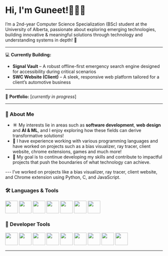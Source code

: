 # Hi, I'm Guneet!👩🏻‍💻

I’m a 2nd-year Computer Science Specialization (BSc) student at the University of Alberta, passionate about exploring emerging technologies, building innovative & meaningful solutions through technology and understanding systems in depth! 🍃 

---

💻 **Currently Building:**

- **Signal Vault** – A robust offline-first emergency search engine designed for accessibility during critical scenarios  
- **SWC Website (Client)** – A sleek, responsive web platform tailored for a client’s automotive business

---

📂 **Portfolio:** [_currently in progress_]  

---

### 🚀 About Me
- ☀️ My interests lie in areas such as **software development**, **web design** and **AI & ML**, and I enjoy exploring how these fields can derive transformative solutions! 
- 🌷 I have experience working with various programming languages and have worked on projects such as a bias visualizer, ray tracer, client website, chrome extensions, games and much more!
- 🌿 My goal is to continue developing my skills and contribute to impactful projects that push the boundaries of what technology can achieve. 

--- I’ve worked on projects like a bias visualizer, ray tracer, client website, and Chrome extension using Python, C, and JavaScript.

### 🛠 **Languages & Tools**
<p align="left">
<img src="https://cdn.jsdelivr.net/gh/devicons/devicon/icons/python/python-original.svg" width="40" height="40"/>
<img src="https://cdn.jsdelivr.net/gh/devicons/devicon/icons/java/java-original.svg" width="40" height="40"/>
<img src="https://cdn.jsdelivr.net/gh/devicons/devicon/icons/c/c-original.svg" width="40" height="40"/>
<img src="https://cdn.jsdelivr.net/gh/devicons/devicon/icons/mysql/mysql-original.svg" width="40" height="40"/>
<img src="https://cdn.jsdelivr.net/gh/devicons/devicon/icons/html5/html5-original.svg" width="40" height="40"/>
<img src="https://cdn.jsdelivr.net/gh/devicons/devicon/icons/css3/css3-original.svg" width="40" height="40"/>
<img src="https://cdn.jsdelivr.net/gh/devicons/devicon/icons/r/r-original.svg" width="40" height="40"/>
<!-- <img src="https://upload.wikimedia.org/wikipedia/commons/0/05/RISC-V-logo.svg" width="40" height="40"/> -->

</p>

### 🔧 **Developer Tools**
<p align="left">
<img src="https://cdn.jsdelivr.net/gh/devicons/devicon/icons/git/git-original.svg" width="40" height="40"/>
<img src="https://cdn.jsdelivr.net/gh/devicons/devicon/icons/github/github-original.svg" width="40" height="40"/>
<img src="https://cdn.jsdelivr.net/gh/devicons/devicon/icons/mongodb/mongodb-original.svg" width="40" height="40"/>
<img src="https://cdn.jsdelivr.net/gh/devicons/devicon/icons/googlecloud/googlecloud-original.svg" width="40" height="40"/>
<img src="https://cdn.jsdelivr.net/gh/devicons/devicon/icons/jupyter/jupyter-original.svg" width="40" height="40"/>
<img src="https://cdn.jsdelivr.net/gh/devicons/devicon/icons/vscode/vscode-original.svg" width="40" height="40"/>
<img src="https://cdn.jsdelivr.net/gh/devicons/devicon/icons/visualstudio/visualstudio-plain.svg" width="40" height="40"/>
<img src="https://cdn.jsdelivr.net/gh/devicons/devicon/icons/pycharm/pycharm-original.svg" width="40" height="40"/>
<!-- <img src="https://wingware.com/images/wingware-logo.png" width="40" height="40"/> -->
<img src="https://cdn.jsdelivr.net/gh/devicons/devicon/icons/figma/figma-original.svg" width="40" height="40"/>
</p>

---
